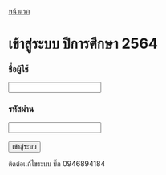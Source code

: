 <html>
<head>
<title>DNR - dnrstudentcommittee 64 </title>

<meta http-equiv="Content-Type" content="text/html; charset=UTF-8" />
<script type="text/javascript" src="https://www.google.com/jsapi"></script>
<style>

body{
	margin: 0;
	background: #900C3F;
}

#container{
	margin: 0 auto;
	width: 1000px;
}

#wrapper{
	padding: 30px;
	float: left;
	background: #FFF;
	width: 940px;
	min-height: 500px;
	margin-top: 15px;
}

table.data_all{
	border-collapse: collapse;
}

table.data_all th{
	padding: 0px 0px 0px 5px;
	background: #DDD;
	font-size: 10px;
	border: 1px solid #000;
}

table.data_all td{
	padding: 0px 0px 0px 5px;
	background: #FFF;
	font-size: 10px;
	border: 1px solid #000;
}

h1{
	color: #D70000;
	float: left;
	width: 940px;
	text-align: center;
}

h2{
	padding: 10px 0px;
	float: left;
	width: 940px;
}

ul.news li{
	margin-top: 10px;
}

ul.news ul{
	margin-top: 10px;
}

ul.news ul li{
	margin-top: 0px;
}

.button a{
	display: block;
	width: 400px;
	height: 80px;
	float: left;
	font-size: 30px;
	text-align: center;
	background: #CCC;
	margin: 30px 0px 30px 170px;
	padding-top: 30px;
	text-decoration: none;
	background: #CCC;
	color: #000;
	border: 3px solid #AAA;
}

.button a:hover{
	background: #AAA;
}

table{
	float:left;
}

table.register td{
	padding: 0px;
	background: #FFF;
}

table.register h2{
	background: #DDD;
	padding: 10px 20px;
	width: 900px;
	margin: 20px 0px;
}

table.register td.register h2{
	width: 430px;
}

table.register td.submit input{
	width: 940px;
	margin: 50px 0px;
	font-size: 30px;
	padding: 20px 0px;
}

td{
	background: #EEE;
	padding: 5px 10px;
}

td.yellow{
	background: #FFFFCC;
	padding: 5px 10px;
}

td.yellow2{
	background: #e1e600;
	padding: 5px 10px;
}


td.paid{
	background: #00FF00;
	padding: 5px 10px;
}

td.notpaid{
	background: #FF0000;
	padding: 5px 10px;
}

th{
	background: #CCC;
	padding: 5px 10px;
	font-weight: bold;
}

tr.sum td
{
	background: #D4D4D4;
}

tr.sumall td
{
	background: #D4D4D4;
	font-weight: bold;
}

table.adminpayment{
	border-collapse: collapse;
}

table.adminpayment a{
	color: #000;
	text-decoration: none;
}

table.adminpayment a:hover{
	color: #FF0000;
	text-decoration: underline;
}

table.adminpayment .arrearage a:hover{
	color: #000;
	text-decoration: underline;
}

.adminpayment td, .adminpayment th{
	border: solid 1px #000;
}

.adminpayment th.w150{
	width: 150px;
}

table.small td{
	padding: 5px 2px;
}

td.all
{
	text-align: right;
	background: #E5E3F7;
}

td.y
{
	text-align: right;
	background: #EAF9E5;
}

td.n
{
	text-align: right;
	background: #FBE6F2;
}

td.right
{
	text-align: right;
}

td.left
{
	text-align: left;
}

td.center
{
	text-align: center;
}

td.red
{
	background: #dc3912;
}

td.green
{
	background: #109618;
}

td.orange
{
	background: #ff9900;
}

td.black
{
	background: #000;
	color: #FFF;
}

th.black
{
	background: #000;
	color: #FFF;
}

td.null
{
	text-align: right;
	background: #AAA;
}

td.w
{
	background: #FFFFFF;
}

td h2
{
	margin: 10px 0px 0px 0px;
}

td.bold
{
	font-weight: bold;
}

form{
	margin: 0px;
}

#footer{
	float: left;
	margin: 10px 0px;
	background: #FFF;
	padding: 10px 30px;
	width: 940px;
}

#menu{
	float: left;
	height: 45px;
	margin-top: 10px;
	width: 1000px;
}

#menu a{
	display: block;
	padding: 10px 20px;
	background: #FFF;
	color: #000;
	text-decoration: none;
	float: left;
	margin-right: 10px;
}

#menu a:hover{
	background: #AAA;
	color: #000;
	text-decoration: underline;
}

#menu a.logout{
	float: right;
	margin-right: 0px;
	background: #FF0000;
	color: #FFF;
}

#menu a.logout:hover{
	background: #FFFF00;
	color: #000;
}

#march55{
	float: left;
	width: 970px;
	background: #FFFF00;
	padding: 5px 15px;
	color: #000;
}

#march55 a{
	color: #000;
	text-decoration: none;
}

#march55 a:hover{
	color: #000;
	text-decoration: underline;
}

#data{
	float: left;
	width: 970px;
	background: #FFF;
	padding: 5px 15px;
	color: #000;
	margin-top: 10px;
}


#data a{
	color: #000;
	text-decoration: none;
}

#data a:hover{
	color: #FF0000;
	text-decoration: underline;
}

#admin{
	float: left;
	width: 970px;
	background: #888;
	padding: 5px 15px;
	color: #FFF;
	margin-top: 10px;
}


#admin a{
	color: #FFF;
	text-decoration: none;
}

#admin a:hover{
	color: #000;
	text-decoration: underline;
}

.paymentstudent{
	width: 455px;
	float: left;
}

.paymentstudent h2{
	padding: 10px;
	background: #EEE;
	float: left;
	width: 435px;
}

.paymentdesc{
	width: 385px;
	float: left;
	margin-left: 30px;
	background: #FFE6E6;
	padding: 30px;
}

.paymentdesc h2{
	float: left;
	width: 415px;
	background: #FFE6E6;
	padding: 0px;
}

.paymentdesc form{
	width: 455px;
	float: left;
}

.menuview{
	float: left;
}

.menuview a{
	float: left;
	display: block;
	padding: 5px 10px;
	background: #CCC;
	margin-right: 10px;
	color: #000;
	text-decoration: none;
}

.menuview a:hover{
	background: #AAA;
}

.studentlist_march55 table{
	font-size: 80%;
	margin-top: 20px;
}

.studentlist_march55 td{
	background: #EEE;
	padding: 2px;
}

.studentlist_march55 th{
	background: #CCC;
	padding: 2px;
}

.studentlist_march55 table{
	font-size: 80%;
	margin-top: 20px;
}

.studentlist table{
	margin: 20px 0px 0px 0px;
	font-size: 14px;
}

.studentlist td{
	background: #EEE;
	padding: 5px;
}

.studentlist th{
	background: #CCC;
	padding: 5px;
}

.studentlist th.student_branch_t{
	width: 100px;
}

.studentlist td.student_branch_t{
	text-align: center;
}

.studentlist th.student_code{
	width: 70px;
}

.studentlist td.student_code{
	text-align: center;
}

.studentlist th.student_firstname{
	width: 135px;
}

.studentlist th.student_lastname{
	width: 135px;
}

.studentlist th.student_school{
	width: 140px;
}

.studentlist th.student_class{
	width: 40px;
}

.studentlist th.student_course{
	width: 90px;
}

.studentlist th.student_payin{
	width: 160px;
}

.editstudent_submit{
	width: 600px;
	float: left;
	padding-top:20px;
}

table.total{
	font-size: 14px;
}

table.total td{
	text-align: center;
}

table.totalsome{
	font-size: 14px;
}

table.totalsome td{
	text-align: center;

}

table.log_search{

}

table.log_search tr{
	background: #FFF;
}

table.log_search tr td{
	background: #FFF;
}

table.log_search tr td input{
	margin: 0px 5px 0px 20px;
}

.chat{
	width: 960px;
	float: left;
}

.chat a{
	display: block;
	width: 100px;
	background: #EEE;
	color: #000;
	padding: 10px 10px;
	float: left;
	text-align: center;
	text-decoration: none;
	margin-right: 10px;
}

.chat a:hover{
	background: #CCC;
	text-decoration: none;
}

.chat_ans{
	width: 960px;
	float: left;
	font-size: 12px;
}

.chat_ans td{
	vertical-align: top;
}

.chat_ans td a.ans{
	color: #000;
	display: block;
	text-decoration: none;
	background: #FF0000;
	padding: 5px;
}

.chat_ans td a.ans:hover{
	color: #FFF;
	background: #000;
}

a.oct_choose{
	display: block;
	text-decoration: none;
	background: #CCC;
	padding: 10px 20px;
	color: #000;
	width: 100px;
	float: left;
	margin-left: 10px;
	text-align: center;
}

a.oct_choose:hover{
	background: #EEE;
}

</style>

<script type="text/javascript">

	function cal()
	{
		balance2 = 0;

		total = parseInt(document.getElementById("total").value);
		discount = parseInt(document.getElementById("discount").value);
		pay1 = parseInt(document.getElementById("pay1").value);
		pay2 = parseInt(document.getElementById("pay2").value);
		pay3 = parseInt(document.getElementById("pay3").value);
		pay4 = parseInt(document.getElementById("pay4").value);
		pay5 = parseInt(document.getElementById("pay5").value);
		pay6 = parseInt(document.getElementById("pay6").value);
		pay7 = parseInt(document.getElementById("pay7").value);
		pay8 = parseInt(document.getElementById("pay8").value);
		pay9 = parseInt(document.getElementById("pay9").value);
		pay10 = parseInt(document.getElementById("pay10").value);
		pay11 = parseInt(document.getElementById("pay11").value);
		pay12 = parseInt(document.getElementById("pay12").value);
		pay13 = parseInt(document.getElementById("pay13").value);
		pay14 = parseInt(document.getElementById("pay14").value);
		pay15 = parseInt(document.getElementById("pay15").value);
		pay16 = parseInt(document.getElementById("pay16").value);
		pay17 = parseInt(document.getElementById("pay17").value);
		pay18 = parseInt(document.getElementById("pay18").value);
		pay19 = parseInt(document.getElementById("pay19").value);
		pay20 = parseInt(document.getElementById("pay20").value);
		pay21 = parseInt(document.getElementById("pay21").value);
		pay22 = parseInt(document.getElementById("pay22").value);
		pay23 = parseInt(document.getElementById("pay23").value);
		pay24 = parseInt(document.getElementById("pay24").value);
		pay25 = parseInt(document.getElementById("pay25").value);


		balance = total - discount;

		//alert(balance);

		balance2 = balance - (pay1 + pay2 + pay3 + pay4 + pay5 + pay6 + pay7 + pay8 + pay9 + pay10 + pay11 + pay12 + pay13 + pay14 + pay15+ pay16+ pay17+ pay18+ pay19+ pay20+ pay21+ pay22+ pay23+ pay24+ pay25);

		document.getElementById('balance').innerHTML = balance;

		document.getElementById('balance2').innerHTML = balance2;
6
	}

</script>

</head>
<body>

<div id="container">

<div id="menu">
	<a href="http://dnr.ac.th/studentcommittee/home">หน้าแรก</a>


<div id="wrapper"><h1>เข้าสู่ระบบ ปีการศึกษา 2564</h1><form action="http://dnr.ac.th/office64/login/check" method="post"><h3>ชื่อผู้ใช้</h3><input type="text" name="user" value=""  /><h3>รหัสผ่าน</h3><input type="password" name="pass" value=""  /><br /><br /><input type="submit" name="submit" value="เข้าสู่ระบบ"  /></form></div>

<div id="footer">
	ติดต่อเเก้ไขระบบ บิ๊ก 0946894184
	<!--หน้านี้ใช้เวลา 0.0117 วินาที-->
</div>

</div>

</body>
</html>

